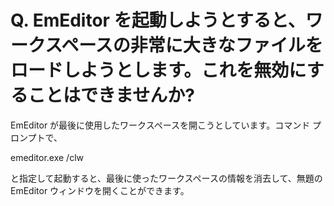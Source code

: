 # Q. EmEditor を起動しようとすると、ワークスペースの非常に大きなファイルをロードしようとします。これを無効にすることはできませんか?

EmEditor が最後に使用したワークスペースを開こうとしています。コマンド プロンプトで、

emeditor.exe /clw

と指定して起動すると、最後に使ったワークスペースの情報を消去して、無題の EmEditor ウィンドウを開くことができます。